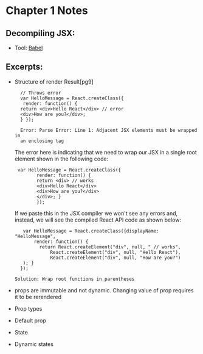 # Chapter 1 Notes

## Decompiling JSX:

- Tool: [Babel](babeljs.io/repl)

## Excerpts:

- Structure of render Result[pg9]
    ```
      // Throws error
      var HelloMessage = React.createClass({
       render: function() {
      return <div>Hello React</div> // error
      <div>How are you?</div>;
      } });

      Error: Parse Error: Line 1: Adjacent JSX elements must be wrapped in
      an enclosing tag
    ```
    The error here is indicating that we need to wrap our JSX in a single root element shown in the following code:
    ```  
     var HelloMessage = React.createClass({
            render: function() {
            return <div> // works
            <div>Hello React</div>
            <div>How are you?</div>
            </div>; }
            });
    ```
    If we paste this in the JSX compiler we won't see any errors and, instead, we will see the compiled React API code as shown below:
    ```
       var HelloMessage = React.createClass({displayName: "HelloMessage",
           render: function() {
             return React.createElement("div", null, " // works",
                 React.createElement("div", null, "Hello React"),
                 React.createElement("div", null, "How are you?")
       ); }
      });
    ```
      Solution: Wrap root functions in parentheses
- props are immutable and not dynamic.
  Changing value of prop requires it to be rerendered

- Prop types
- Default prop
- State
- Dynamic states 
